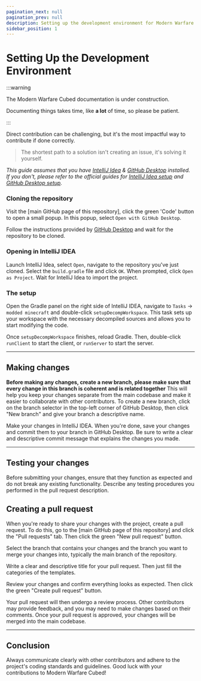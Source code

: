 ```yaml
---
pagination_next: null
pagination_prev: null
description: Setting up the development environment for Modern Warfare Cubed
sidebar_position: 1
---
```


# Setting Up the Development Environment

:::warning

The Modern Warfare Cubed documentation is under construction.

Documenting things takes time, like **a lot** of time, so please be patient.

:::

Direct contribution can be challenging, but it's the most impactful way to contribute if done correctly.

> The shortest path to a solution isn't creating an issue, it's solving it yourself.

*This guide assumes that you have [IntelliJ Idea] & [GitHub Desktop] installed. If you don't, please refer to the official guides for [IntelliJ Idea setup] and [GitHub Desktop setup].*

### Cloning the repository

Visit the [main GitHub page of this repository], click the green 'Code' button to open a small popup. In this popup, select `Open with GitHub Desktop`.

Follow the instructions provided by [GitHub Desktop] and wait for the repository to be cloned.

### Opening in IntelliJ IDEA

Launch IntelliJ Idea, select `Open`, navigate to the repository you've just cloned. Select the `build.gradle` file and click `OK`. When prompted, click `Open as Project`. Wait for IntelliJ Idea to import the project.

### The setup

Open the Gradle panel on the right side of IntelliJ IDEA, navigate to `Tasks` -> `modded minecraft` and double-click `setupDecompWorkspace`. This task sets up your workspace with the necessary decompiled sources and allows you to start modifying the code.

Once `setupDecompWorkspace` finishes, reload Gradle. Then, double-click `runClient` to start the client, or `runServer` to start the server.

---

## Making changes

**Before making any changes, create a new branch, please make sure that every change in this branch is coherent and is related together** This will help you keep your changes separate from the main codebase and make it easier to collaborate with other contributors. To create a new branch, click on the branch selector in the top-left corner of GitHub Desktop, then click "New branch" and give your branch a descriptive name.

Make your changes in IntelliJ IDEA. When you're done, save your changes and commit them to your branch in GitHub Desktop. Be sure to write a clear and descriptive commit message that explains the changes you made.

---

## Testing your changes

Before submitting your changes, ensure that they function as expected and do not break any existing functionality. Describe any testing procedures you performed in the pull request description.

## Creating a pull request

When you're ready to share your changes with the project, create a pull request. To do this, go to the [main GitHub page of this repository] and click the "Pull requests" tab. Then click the green "New pull request" button.

Select the branch that contains your changes and the branch you want to merge your changes into, typically the main branch of the repository.

Write a clear and descriptive title for your pull request. Then just fill the categories of the templates.

Review your changes and confirm everything looks as expected. Then click the green "Create pull request" button.

Your pull request will then undergo a review process. Other contributors may provide feedback, and you may need to make changes based on their comments. Once your pull request is approved, your changes will be merged into the main codebase.

---

## Conclusion
Always communicate clearly with other contributors and adhere to the project's coding standards and guidelines. Good luck with your contributions to Modern Warfare Cubed!

[Ragnarök Code of Conduct]: https://gist.github.com/Desoroxxx/207333fdeca9d2bae7485f774bfa7457
[Ragnarök Versioning Convention]: https://gist.github.com/Desoroxxx/5d4a45785ce19a6653ba99f72325c703
[Keep a Changelog]: https://keepachangelog.com/en/1.0.0/

[GitHub Desktop]: https://desktop.github.com/
[IntelliJ Idea]: https://www.jetbrains.com/idea/
[IntelliJ Idea setup]: https://www.jetbrains.com/help/idea/installation-guide.html
[GitHub Desktop setup]: https://docs.github.com/en/desktop/installing-and-configuring-github-desktop